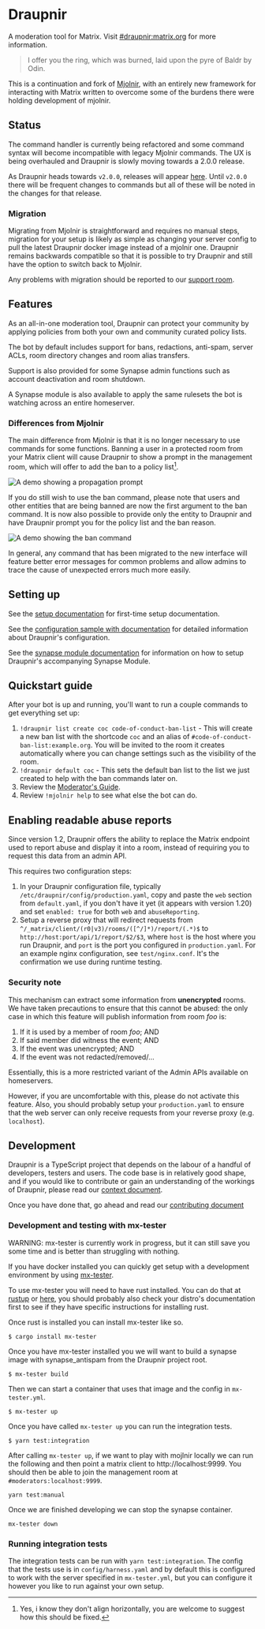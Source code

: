 # Draupnir

A moderation tool for Matrix. Visit [#draupnir:matrix.org](https://matrix.to/#/#draupnir:matrix.org)
for more information.

> I offer you the ring, which was burned, laid upon the pyre of Baldr by Odin.

This is a continuation and fork of [Mjolnir](https://github.com/matrix-org/mjolnir),
with an entirely new framework for interacting with Matrix written to
overcome some of the burdens there were holding development of mjolnir.

## Status

The command handler is currently being refactored and some command syntax will become
incompatible with legacy Mjolnir commands.
The UX is being overhauled and Draupnir is slowly moving towards a 2.0.0 release.

As Draupnir heads towards `v2.0.0`, releases will appear [here](https://github.com/Gnuxie/Draupnir/releases).
Until `v2.0.0` there will be frequent changes to commands but all of these
will be noted in the changes for that release.

### Migration

Migrating from Mjolnir is straightforward and requires no manual steps,
migration for your setup is likely as simple as changing your server config to
pull the latest Draupnir docker image instead of a mjolnir one.
Draupnir remains backwards compatible so that it is possible to try Draupnir
and still have the option to switch back to Mjolnir.

Any problems with migration should be reported to our [support room](https://matrix.to/#/#draupnir:matrix.org).

## Features

As an all-in-one moderation tool, Draupnir can protect your community by
applying policies from both your own and community curated policy lists.

The bot by default includes support for bans, redactions, anti-spam, server ACLs, room
directory changes and room alias transfers.

Support is also provided for some Synapse admin functions such as account
deactivation and room shutdown.

A Synapse module is also available to apply the same rulesets the bot is watching
across an entire homeserver.

### Differences from Mjolnir

The main difference from Mjolnir is that it is no longer necessary to use
commands for some functions. Banning a user in a protected room from your
Matrix client will cause Draupnir to show a prompt in the management room,
which will offer to add the ban to a policy list[^the-gif-width].

![A demo showing a propagation prompt](docs/ban-propagation-prompt.gif)

If you do still wish to use the ban command, please note that users
and other entities that are being banned are now the first argument
to the ban command. It is now also possible to provide only the entity to
Draupnir and have Draupnir prompt you for the policy list and the ban reason.

![A demo showing the ban command](docs/ban-command-prompt.gif)

In general, any command that has been migrated to the new interface will
feature better error messages for common problems and allow admins
to trace the cause of unexpected errors much more easily.

[^the-gif-width]: Yes, i know they don't align horizontally,
you are welcome to suggest how this should be fixed.

## Setting up

See the [setup documentation](docs/setup.md) for first-time setup documentation.

See the [configuration sample with documentation](config/default.yaml) for detailed information about Draupnir's configuration.

See the [synapse module documentation](docs/synapse_module.md) for information on how to setup Draupnir's accompanying Synapse Module.

## Quickstart guide

After your bot is up and running, you'll want to run a couple commands to get everything
set up:

1. `!draupnir list create coc code-of-conduct-ban-list` - This will create a new ban list
   with the shortcode `coc` and an alias of `#code-of-conduct-ban-list:example.org`. You
   will be invited to the room it creates automatically where you can change settings such
   as the visibility of the room.
2. `!draupnir default coc` - This sets the default ban list to the list we just created to
   help with the ban commands later on.
3. Review the [Moderator's Guide](https://github.com/matrix-org/mjolnir/blob/main/docs/moderators.md).
4. Review `!mjolnir help` to see what else the bot can do.

## Enabling readable abuse reports

Since version 1.2, Draupnir offers the ability to replace the Matrix endpoint used
to report abuse and display it into a room, instead of requiring you to request
this data from an admin API.

This requires two configuration steps:

1. In your Draupnir configuration file, typically `/etc/draupnir/config/production.yaml`, copy and paste the `web` section from `default.yaml`, if you don't have it yet (it appears with version 1.20) and set `enabled: true` for both `web` and
`abuseReporting`.
2. Setup a reverse proxy that will redirect requests from `^/_matrix/client/(r0|v3)/rooms/([^/]*)/report/(.*)$` to `http://host:port/api/1/report/$2/$3`, where `host` is the host where you run Draupnir, and `port` is the port you configured in `production.yaml`. For an example nginx configuration, see `test/nginx.conf`. It's the confirmation we use during runtime testing.

### Security note

This mechanism can extract some information from **unencrypted** rooms. We have
taken precautions to ensure that this cannot be abused: the only case in which
this feature will publish information from room *foo* is:

1. If it is used by a member of room *foo*; AND
2. If said member did witness the event; AND
3. If the event was unencrypted; AND
4. If the event was not redacted/removed/...

Essentially, this is a more restricted variant of the Admin APIs available on
homeservers.

However, if you are uncomfortable with this, please do not activate this feature.
Also, you should probably setup your `production.yaml` to ensure that the web
server can only receive requests from your reverse proxy (e.g. `localhost`).

## Development

Draupnir is a TypeScript project that depends on the labour of a handful of
developers, testers and users. The code base is in relatively good shape,
and if you would like to contribute or gain an understanding of the workings
of Draupnir, please read our [context document](./docs/context.md).

Once you have done that, go ahead and read our [contributing document](./CONTRIBUTING.md)

### Development and testing with mx-tester

WARNING: mx-tester is currently work in progress, but it can still save you some time and is better than struggling with nothing.

If you have docker installed you can quickly get setup with a development environment by using
[mx-tester](https://github.com/matrix-org/mx-tester).

To use mx-tester you will need to have rust installed. You can do that at [rustup](https://rustup.rs/) or [here](https://rust-lang.github.io/rustup/installation/other.html), you should probably also check your distro's documentation first to see if they have specific instructions for installing rust.

Once rust is installed you can install mx-tester like so.

```
$ cargo install mx-tester
```

Once you have mx-tester installed you we will want to build a synapse image with synapse_antispam from the Draupnir project root.

```
$ mx-tester build
```

Then we can start a container that uses that image and the config in `mx-tester.yml`.

```
$ mx-tester up
```

Once you have called `mx-tester up` you can run the integration tests.
```
$ yarn test:integration
```

After calling `mx-tester up`, if we want to play with mojlnir locally we can run the following and then point a matrix client to http://localhost:9999.
You should then be able to join the management room at `#moderators:localhost:9999`.

```
yarn test:manual
```

Once we are finished developing we can stop the synapse container.

```
mx-tester down
```

### Running integration tests

The integration tests can be run with `yarn test:integration`.
The config that the tests use is in `config/harness.yaml`
and by default this is configured to work with the server specified in `mx-tester.yml`,
but you can configure it however you like to run against your own setup.
